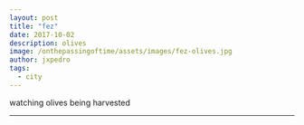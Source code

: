 ```yaml
---
layout: post
title: "fez"
date: 2017-10-02
description: olives
image: /onthepassingoftime/assets/images/fez-olives.jpg
author: jxpedro
tags: 
  - city
---
```

<p >watching olives being harvested</p>

<p></p>

<hr/>